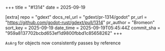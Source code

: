 +++
title = "#1314"
date = 2025-09-19

[extra]
repo = "gdext"
docs_rel_url = "gdext/pr-1314/godot"
pr_url = "https://github.com/godot-rust/gdext/pull/1314"
pr_author = "Bromeon"
sort_key = 2025-09-19
date_time = 2025-09-19T05:45:44Z
commit_sha = "959a8137702bcbd653ef1d9800fbbd1c85658262"
+++

`AsArg` for objects now consistently passes by reference
